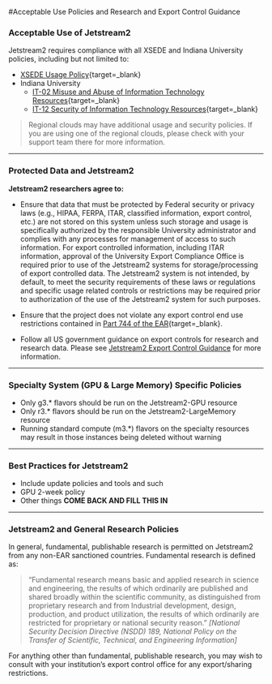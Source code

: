 #Acceptable Use Policies and Research and Export Control Guidance

### Acceptable Use of Jetstream2

Jetstream2 requires compliance with all XSEDE and Indiana University policies, including but not limited to:

*   [XSEDE Usage Policy](https://www.xsede.org/ecosystem/operations/usagepolicy){target=_blank}
*   Indiana University 
    *   [IT-02 Misuse and Abuse of Information Technology Resources](http://policies.iu.edu/policies/categories/information-it/it/IT-02.shtml){target=_blank}
    *   [IT-12 Security of Information Technology Resources](http://policies.iu.edu/policies/categories/information-it/it/IT-12.shtml){target=_blank}

> Regional clouds may have additional usage and security policies. If
> you are using one of the regional clouds, please check with your support
> team there for more information.
---

### Protected Data and Jetstream2

**Jetstream2 researchers agree to:**

*   Ensure that data that must be protected by Federal security or privacy laws (e.g., HIPAA, FERPA, ITAR, classified information, export control, etc.) are not stored on this system unless such storage and usage is specifically authorized by the responsible University administrator and complies with any processes for management of access to such information. For export controlled information, including ITAR information, approval of the University Export Compliance Office is required prior to use of the Jetstream2 systems for storage/processing of export controlled data. The Jetstream2 system is not intended, by default, to meet the security requirements of these laws or regulations and specific usage related controls or restrictions may be required prior to authorization of the use of the Jetstream2 system for such purposes.

*   Ensure that the project does not violate any export control end use restrictions contained in [Part 744 of the EAR](https://www.bis.doc.gov/index.php/documents/regulations-docs/2343-part-744-control-policy-end-user-and-end-use-based-2/file){target=_blank}.
*   Follow all US government guidance on export controls for research and research data. Please see [Jetstream2 Export Control Guidance](export.md) for more information.

* * *

### Specialty System (GPU & Large Memory) Specific Policies

* Only g3.* flavors should be run on the Jetstream2-GPU resource
* Only r3.* flavors should be run on the Jetstream2-LargeMemory resource
* Running standard compute (m3.*) flavors on the specialty resources may result in those instances being deleted without warning

* * *

### Best Practices for Jetstream2


- Include update policies and tools and such
- GPU 2-week policy
- Other things **COME BACK AND FILL THIS IN**

* * *

### Jetstream2 and General Research Policies

In general, fundamental, publishable research is permitted on Jetstream2 from any non-EAR sanctioned countries. Fundamental research is defined as:

> “Fundamental research means basic and applied research in science and
> engineering, the results of which ordinarily are published and shared
> broadly within the scientific community, as distinguished from proprietary
> research and from Industrial development, design, production, and product
> utilization, the results of which ordinarily are restricted for proprietary
> or national security reason.” <i>[National Security Decision Directive
> (NSDD) 189, National Policy on the Transfer of Scientific, Technical,
> and Engineering Information]</i>


For anything other than fundamental, publishable research, you may wish to
consult with your institution’s export control office for any export/sharing
restrictions.

